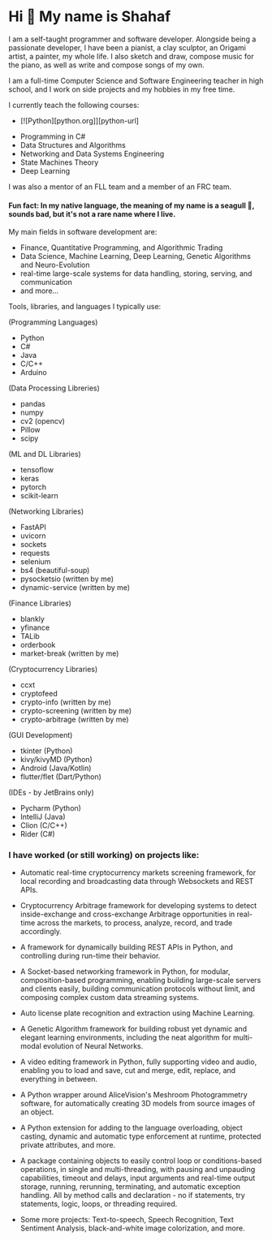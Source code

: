 # Hi 👋 My name is Shahaf


I am a self-taught programmer and software developer. 
Alongside being a passionate developer, I have been a pianist, a clay sculptor, an Origami artist, a painter, my whole life. 
I also sketch and draw, compose music for the piano, as well as write and compose songs of my own.

I am a full-time Computer Science and Software Engineering teacher in high school, and I work on side projects and my hobbies in my free time.

I currently teach the following courses:

* [![Python][python.org]][python-url]
- Programming in C#
- Data Structures and Algorithms
- Networking and Data Systems Engineering
- State Machines Theory
- Deep Learning

I was also a mentor of an FLL team and a member of an FRC team.


#### Fun fact: In my native language, the meaning of my name is a seagull 🪽, sounds bad, but it's not a rare name where I live.

My main fields in software development are: 
- Finance, Quantitative Programming, and Algorithmic Trading
- Data Science, Machine Learning, Deep Learning, Genetic Algorithms and Neuro-Evolution
- real-time large-scale systems for data handling, storing, serving, and communication
- and more...

Tools, libraries, and languages I typically use:

(Programming Languages)
 - Python
 - C#
 - Java
 - C/C++
 - Arduino
 
(Data Processing Libreries)
 - pandas
 - numpy
 - cv2 (opencv)
 - Pillow
 - scipy

(ML and DL Libraries)
 - tensoflow
 - keras
 - pytorch
 - scikit-learn

 (Networking Libraries)
 - FastAPI
 - uvicorn
 - sockets
 - requests
 - selenium
 - bs4 (beautiful-soup)
 - pysocketsio (written by me)
 - dynamic-service (written by me)

(Finance Libraries)
- blankly
- yfinance
- TALib
- orderbook
- market-break (written by me)

(Cryptocurrency Libraries)
 - ccxt
 - cryptofeed
 - crypto-info (written by me)
 - crypto-screening (written by me)
 - crypto-arbitrage (written by me)

(GUI Development)
 - tkinter (Python)
 - kivy/kivyMD (Python)
 - Android (Java/Kotlin)
 - flutter/flet (Dart/Python)

(IDEs - by JetBrains only)
 - Pycharm (Python)
 - IntelliJ (Java)
 - Clion (C/C++)
 - Rider (C#)

### I have worked (or still working) on projects like:
  - Automatic real-time cryptocurrency markets screening framework, for local recording and broadcasting data through Websockets and REST APIs.
    
  - Cryptocurrency Arbitrage framework for developing systems to detect inside-exchange and cross-exchange Arbitrage opportunities in real-time across the markets, to process, analyze, record, and trade accordingly.
    
  - A framework for dynamically building REST APIs in Python, and controlling during run-time their behavior.
    
  - A Socket-based networking framework in Python, for modular, composition-based programming, enabling building large-scale servers and clients easily, building communication protocols without limit, and composing complex custom data streaming systems.
    
  - Auto license plate recognition and extraction using Machine Learning.
    
  - A Genetic Algorithm framework for building robust yet dynamic and elegant learning environments, including the neat algorithm for multi-modal evolution of Neural Networks.
    
  - A video editing framework in Python, fully supporting video and audio, enabling you to load and save, cut and merge, edit, replace, and everything in between.
    
  - A Python wrapper around AliceVision's Meshroom Photogrammetry software, for automatically creating 3D models from source images of an object.
    
  - A Python extension for adding to the language overloading, object casting, dynamic and automatic type enforcement at runtime, protected private attributes, and more.
    
  - A package containing objects to easily control loop or conditions-based operations, in single and multi-threading, with pausing and unpauding capabilities, timeout and delays, input arguments and real-time output storage, running, rerunning, terminating, and automatic exception handling. All by method calls and declaration - no if statements, try statements, logic, loops, or threading required.
    
  - Some more projects: Text-to-speech, Speech Recognition, Text Sentiment Analysis, black-and-white image colorization, and more.
